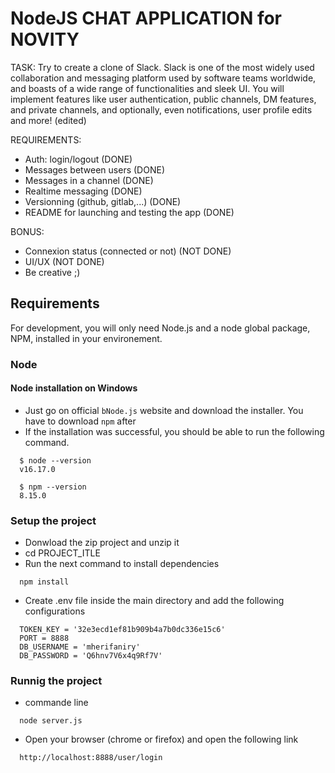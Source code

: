 # NodeJS CHAT APPLICATION for NOVITY

TASK: Try to create a clone of Slack.
Slack is one of the most widely used collaboration and messaging platform used by software teams worldwide, and boasts of a wide range of functionalities and sleek UI.
You will implement features like user authentication, public channels, DM features, and private channels, and optionally, even notifications, user profile edits and more! (edited)

REQUIREMENTS:
- Auth: login/logout (DONE)
- Messages between users (DONE)
- Messages in a channel (DONE)
- Realtime messaging (DONE)
- Versionning (github, gitlab,...) (DONE)
- README for launching and testing the app (DONE)

BONUS:
- Connexion status (connected or not) (NOT DONE)
- UI/UX (NOT DONE)
- Be creative ;)


## Requirements
For development, you will only need Node.js and a node global package, NPM, installed in your environement.

### Node

#### Node installation on Windows

- Just go on official `bNode.js` website and download the installer. You have to download `npm` after
- If the installation was successful, you should be able to run the following command.

```http
  $ node --version
  v16.17.0

  $ npm --version
  8.15.0
```

### Setup the project 

- Donwload the zip project and unzip it 
- cd PROJECT_ITLE
- Run the next command to install dependencies

```http
  npm install
```

- Create .env file inside the main directory and add the following configurations

```http
  TOKEN_KEY = '32e3ecd1ef81b909b4a7b0dc336e15c6'
  PORT = 8888
  DB_USERNAME = 'mherifaniry'
  DB_PASSWORD = 'Q6hnv7V6x4q9Rf7V'
```

### Runnig the project 

- commande line

```http
  node server.js
```

- Open your browser (chrome or firefox) and open the following link

```http
  http://localhost:8888/user/login
```
